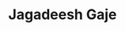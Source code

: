 ---
layout: student_page
title: Jagadeesh Gaje
position_at_CNI: 
description: 
description2: Jagadeesh Gaje is a second year MTech student in Electronic Systems Engineering, DESE department here at IISc. He works under the guidance of Prof. Chandramani Singh in project titled, "Time Synchronization in Networks" I have completed my graduation from IIIT Basar, Telangana in Electronics and Communication Engineering in the year 2023.
department: DESE
img: assets/img/people/mtech/jagGaje.png
importance: 1
category: M.Tech. Fellows/Scholars
redirect: 
research_interests: 
email: gjagadeesh@iisc.ac.in
years: [2024]
linkedin: https://www.linkedin.com/in/jagadeesh-gaje-501a1b285
advisor: Prof. Chandramani Singh # only applicable for students or fellows

---